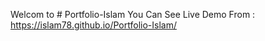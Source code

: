 Welcom to  # Portfolio-Islam
You Can See Live Demo From :
https://islam78.github.io/Portfolio-Islam/
